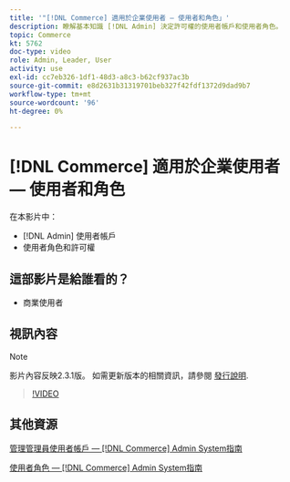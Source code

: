 ```yaml
---
title: '"[!DNL Commerce] 適用於企業使用者 — 使用者和角色」'
description: 瞭解基本知識 [!DNL Admin] 決定許可權的使用者帳戶和使用者角色。
topic: Commerce
kt: 5762
doc-type: video
role: Admin, Leader, User
activity: use
exl-id: cc7eb326-1df1-48d3-a8c3-b62cf937ac3b
source-git-commit: e8d2631b31319701beb327f42fdf1372d9dad9b7
workflow-type: tm+mt
source-wordcount: '96'
ht-degree: 0%

---
```


# [!DNL Commerce] 適用於企業使用者 — 使用者和角色

在本影片中：

- [!DNL Admin] 使用者帳戶
- 使用者角色和許可權

## 這部影片是給誰看的？

- 商業使用者

## 視訊內容

>[!NOTE]
>
>影片內容反映2.3.1版。 如需更新版本的相關資訊，請參閱 [發行說明](https://experienceleague.adobe.com/docs/commerce-operations/release/notes/overview.html).

>[!VIDEO](https://video.tv.adobe.com/v/35947?quality=12&learn=on)

## 其他資源

[管理管理員使用者帳戶 —  [!DNL Commerce] Admin System指南](https://experienceleague.adobe.com/docs/commerce-admin/systems/user-accounts/permissions-users-all.html)

[使用者角色 —  [!DNL Commerce] Admin System指南](https://experienceleague.adobe.com/docs/commerce-admin/systems/user-accounts/permissions-user-roles.html)

